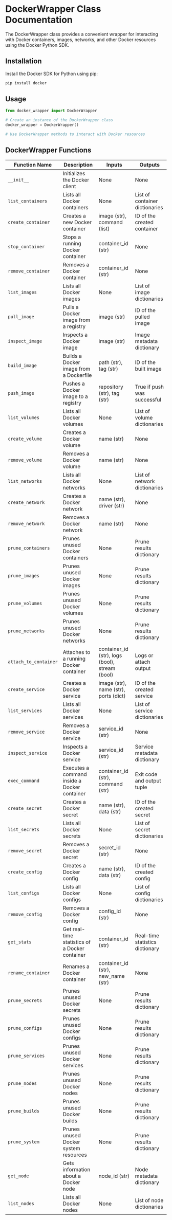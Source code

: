 # DockerWrapper Class Documentation

The DockerWrapper class provides a convenient wrapper for interacting with Docker containers, images, networks, and other Docker resources using the Docker Python SDK.

## Installation

Install the Docker SDK for Python using pip:

```bash
pip install docker
```

## Usage

```python
from docker_wrapper import DockerWrapper

# Create an instance of the DockerWrapper class
docker_wrapper = DockerWrapper()

# Use DockerWrapper methods to interact with Docker resources
```

## DockerWrapper Functions

| Function Name       | Description                                           | Inputs                                | Outputs                               |
|---------------------|-------------------------------------------------------|---------------------------------------|---------------------------------------|
| `__init__`          | Initializes the Docker client                         | None                                  | None                                  |
| `list_containers`   | Lists all Docker containers                           | None                                  | List of container dictionaries        |
| `create_container`  | Creates a new Docker container                        | image (str), command (list)           | ID of the created container           |
| `stop_container`    | Stops a running Docker container                      | container_id (str)                    | None                                  |
| `remove_container`  | Removes a Docker container                            | container_id (str)                    | None                                  |
| `list_images`       | Lists all Docker images                               | None                                  | List of image dictionaries            |
| `pull_image`        | Pulls a Docker image from a registry                  | image (str)                           | ID of the pulled image                |
| `inspect_image`     | Inspects a Docker image                               | image (str)                           | Image metadata dictionary             |
| `build_image`       | Builds a Docker image from a Dockerfile               | path (str), tag (str)                 | ID of the built image                 |
| `push_image`        | Pushes a Docker image to a registry                   | repository (str), tag (str)           | True if push was successful           |
| `list_volumes`      | Lists all Docker volumes                              | None                                  | List of volume dictionaries           |
| `create_volume`     | Creates a Docker volume                               | name (str)                            | None                                  |
| `remove_volume`     | Removes a Docker volume                               | name (str)                            | None                                  |
| `list_networks`     | Lists all Docker networks                             | None                                  | List of network dictionaries         |
| `create_network`    | Creates a Docker network                              | name (str), driver (str)              | None                                  |
| `remove_network`    | Removes a Docker network                              | name (str)                            | None                                  |
| `prune_containers`  | Prunes unused Docker containers                      | None                                  | Prune results dictionary              |
| `prune_images`      | Prunes unused Docker images                          | None                                  | Prune results dictionary              |
| `prune_volumes`     | Prunes unused Docker volumes                         | None                                  | Prune results dictionary              |
| `prune_networks`    | Prunes unused Docker networks                        | None                                  | Prune results dictionary              |
| `attach_to_container`| Attaches to a running Docker container               | container_id (str), logs (bool), stream (bool) | Logs or attach output          |
| `create_service`    | Creates a Docker service                              | image (str), name (str), ports (dict) | ID of the created service             |
| `list_services`     | Lists all Docker services                             | None                                  | List of service dictionaries         |
| `remove_service`    | Removes a Docker service                              | service_id (str)                      | None                                  |
| `inspect_service`   | Inspects a Docker service                             | service_id (str)                      | Service metadata dictionary           |
| `exec_command`      | Executes a command inside a Docker container          | container_id (str), command (str)    | Exit code and output tuple            |
| `create_secret`     | Creates a Docker secret                               | name (str), data (str)               | ID of the created secret              |
| `list_secrets`      | Lists all Docker secrets                              | None                                  | List of secret dictionaries          |
| `remove_secret`     | Removes a Docker secret                               | secret_id (str)                       | None                                  |
| `create_config`     | Creates a Docker config                               | name (str), data (str)               | ID of the created config              |
| `list_configs`      | Lists all Docker configs                              | None                                  | List of config dictionaries          |
| `remove_config`     | Removes a Docker config                               | config_id (str)                       | None                                  |
| `get_stats`         | Get real-time statistics of a Docker container        | container_id (str)                   | Real-time statistics dictionary      |
| `rename_container`  | Renames a Docker container                            | container_id (str), new_name (str)   | None                                  |
| `prune_secrets`     | Prunes unused Docker secrets                          | None                                  | Prune results dictionary              |
| `prune_configs`     | Prunes unused Docker configs                          | None                                  | Prune results dictionary              |
| `prune_services`    | Prunes unused Docker services                         | None                                  | Prune results dictionary              |
| `prune_nodes`       | Prunes unused Docker nodes                            | None                                  | Prune results dictionary              |
| `prune_builds`      | Prunes unused Docker builds                           | None                                  | Prune results dictionary              |
| `prune_system`      | Prunes unused Docker system resources                | None                                  | Prune results dictionary              |
| `get_node`          | Gets information about a Docker node                  | node_id (str)                         | Node metadata dictionary              |
| `list_nodes`        | Lists all Docker nodes                                | None                                  | List of node dictionaries            |


